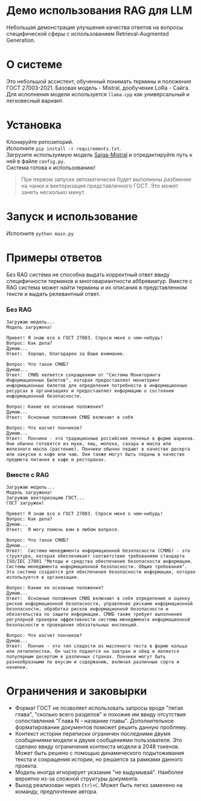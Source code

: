 # Демо использования RAG для LLM
Небольшая демонстрация улучшения качества ответов на вопросы специфической сферы с использованием Retrieval-Augmented Generation.

# О системе
Это небольшой ассистент, обученный понимать термины и положения ГОСТ 27003-2021. Базовая модель - Mistral, дообучение LoRa - Сайга.  
Для исполнения модели используется `llama.cpp` как универсальный и легковесный вариант.

# Установка
Клонируйте репозиторий.  
Исполните `pip install -r requirements.txt`.  
Загрузите используемую модель [Saiga-Mistral](https://huggingface.co/IlyaGusev/saiga_mistral_7b_gguf) и отредактируйте путь к ней в файле `config.py`.  
Система готова к использованию!
> При первом запуске автоматически будет выполнены разбиение на чанки и векторизация представленного ГОСТ. Это может занять несколько минут.

# Запуск и использование
Исполните `python main.py`

# Примеры ответов
Без RAG система не способна выдать корректный ответ ввиду специфичности терминов и многовариантности аббревиатур. Вместе с RAG система может найти термины и их описания в представленном тексте и выдать релевантный ответ.
### Без RAG
```
Загружаю модель...
Модель загружена!

Привет! Я знаю все о ГОСТ 27003. Спроси меня о чем-нибудь!
Вопрос: Как дела?
Думаю...
Ответ:  Хорошо, благодарен за Ваше внимание.

Вопрос: Что такое СМИБ?
Думаю...
Ответ:  СМИБ является сокращением от "Система Мониторинга Информационных Билетов", которая предоставляет мониторинг информационных билетов для определения потребности в информационных ресурсах в организациях и предоставляет информацию о состоянии информационной безопасности.

Вопрос: Какие ее основные положения?
Думаю...
Ответ:  Основные положения СМИБ включают в себя

Вопрос: Что насчет пончиков?
Думаю...
Ответ:  Пончики - это традиционные российские печенье в форме шариков. Они обычно готовятся из муки, яиц, молока, сахара и масла или железного масла (растение). Пончики обычно подают в качестве десерта или закуски к кофе или чаю. Они также могут быть поданы в качестве предмета питания в кафе и ресторанах.
```

### Вместе с RAG
```
Загружаю модель...
Модель загружена!
Загружаю векторизацию ГОСТ...
ГОСТ загружен!

Привет! Я знаю все о ГОСТ 27003. Спроси меня о чем-нибудь!
Вопрос: Как дела?
Думаю...
Ответ:  Я могу помочь вам в любом вопросе.

Вопрос: Что такое СМИБ?
Думаю...
Ответ:  Система менеджмента информационной безопасности (СМИБ) - это структура, которая обеспечивает соответствие требованиям стандарта ISO/IEC 27001 "Методы и средства обеспечения безопасности информации. Системы менеджмента информационной безопасности. Общие требования". Эта система создается для обеспечения безопасности информации, которая используется в организации.

Вопрос: Какие ее основные положения?
Думаю...
Ответ:  Основные положения СМИБ включают в себя определение и оценку рисков информационной безопасности, управление рисками информационной безопасности, обработка рисков информационной безопасности и обязательства по защите информации. СМИБ также требует выполнения регулярной проверки эффективности системы менеджмента информационной безопасности и проведения обязательных инспекций.

Вопрос: Что насчет пончиков?
Думаю...
Ответ:  Пончик - это тип сладости из масляного теста в форме кольца или пятилепестки. Он часто подается на завтрак и обед и является популярным десертом в различных странах. Пончики могут быть разнообразными по вкусам и содержанию, включая различные сорта и начинки.
```

# Ограничения и заковырки
 - Формат ГОСТ не позволяет использовать запросы вроде "пятая глава", "сколько всего разделов" и похожие им ввиду отсутствия сопоставления "Глава N - название главы". Дополнительное форматирование документов поможет решить данную проблему.
 - Контекст истории переписки ограничен последними двумя сообщениями модели и двумя сообщениями пользователя. Это сделано ввиду ограничения контекста модели в 2048 токенов. Может быть решено с помощью динамического подытоживания текста и сокращения истории, но решается за рамками данного проекта.
 - Модель иногда игнорирует указание "не выдумывай". Наиболее вероятно из-за сложной структуры документа.
 - Выход реализован через `Ctrl+C`. Может быть легко заменено на команду, предпочтение автора.